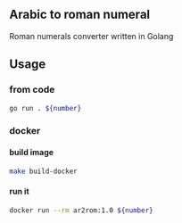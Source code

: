 Arabic to roman numeral
--------
Roman numerals converter written in Golang

## Usage

### from code
```bash
go run . ${number}
```
### docker 
#### build image
```bash
make build-docker
```
#### run it
```bash
docker run --rm ar2rom:1.0 ${number}
```
